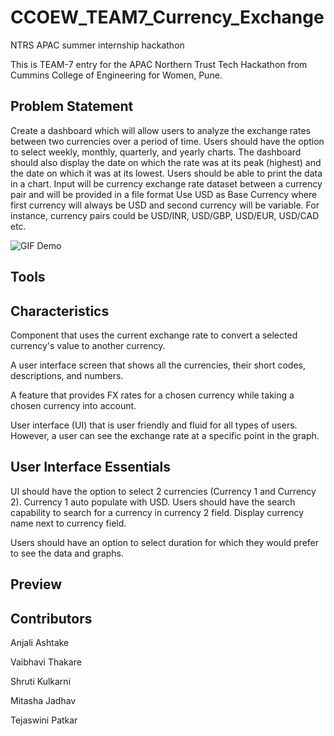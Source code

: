 
# CCOEW_TEAM7_Currency_Exchange

NTRS APAC summer internship hackathon

This is TEAM-7 entry for the APAC Northern Trust Tech Hackathon from Cummins College of Engineering for Women, Pune.


## Problem Statement

Create a dashboard which will allow users to analyze the exchange rates between two currencies
over a period of time. Users should have the option to select weekly, monthly, quarterly, and yearly
charts. The dashboard should also display the date on which the rate was at its peak (highest) and
the date on which it was at its lowest. Users should be able to print the data in a chart. Input will be
currency exchange rate dataset between a currency pair and will be provided in a file format
Use USD as Base Currency where first currency will always be USD and second currency will be
variable. For instance, currency pairs could be USD/INR, USD/GBP, USD/EUR, USD/CAD etc.

![GIF Demo](https://media.giphy.com/media/eVD46XHIqptSFfcEF2/giphy.gif)

## Tools


## Characteristics
Component that uses the current exchange rate to convert a selected currency's value to another currency.

A user interface screen that shows all the currencies, their short codes, descriptions, and numbers.

A feature that provides FX rates for a chosen currency while taking a chosen currency into account.

User interface (UI) that is user friendly and fluid for all types of users. However, a user can see the exchange rate at a specific point in the graph.

## User Interface Essentials
UI should have the option to select 2 currencies (Currency 1 and Currency 2). Currency 1 auto populate with USD. Users should have the search capability to search for a currency in currency 2 field. Display currency name next to currency field.

Users should have an option to select duration for which they would prefer to see the data and graphs.

## Preview


## Contributors

Anjali Ashtake

Vaibhavi Thakare

Shruti Kulkarni

Mitasha Jadhav

Tejaswini Patkar
